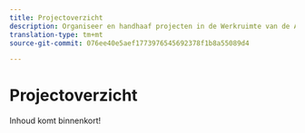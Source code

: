 ```yaml
---
title: Projectoverzicht
description: Organiseer en handhaaf projecten in de Werkruimte van de Analyse.
translation-type: tm+mt
source-git-commit: 076ee40e5aef1773976545692378f1b8a55089d4

---
```



# Projectoverzicht

Inhoud komt binnenkort!